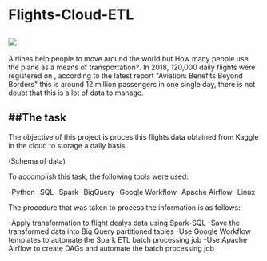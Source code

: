 # Flights-Cloud-ETL

[![](Images/giphy-downsized-large.gif)](https://media.giphy.com/media/26xBIGFMLSK3OqnKg/giphy.gif)           
----

Airlines help people to move around the world but How many people use the plane as a means of transportation?.
In 2018, 120,000 daily flights were registered on , according to the latest report "Aviation: Benefits Beyond Borders" this is around 12 million passengers in one single day, there is not doubt that this is a lot of data to manage.

##The task
----

The objective of this project is proces this flights data obtained from Kaggle in the cloud to storage a daily basis

(Schema of data)

To accomplish this task, the following tools were used:

-Python
-SQL
-Spark
-BigQuery
-Google Workflow
-Apache Airflow
-Linux

The procedure that was taken to process the information is as follows:

-Apply transformation to flight dealys data using Spark-SQL
-Save the transformed data into Big Query partitioned tables
-Use Google Workflow templates to automate the Spark ETL batch processing job
-Use Apache Airflow to create DAGs and automate the batch processing job

